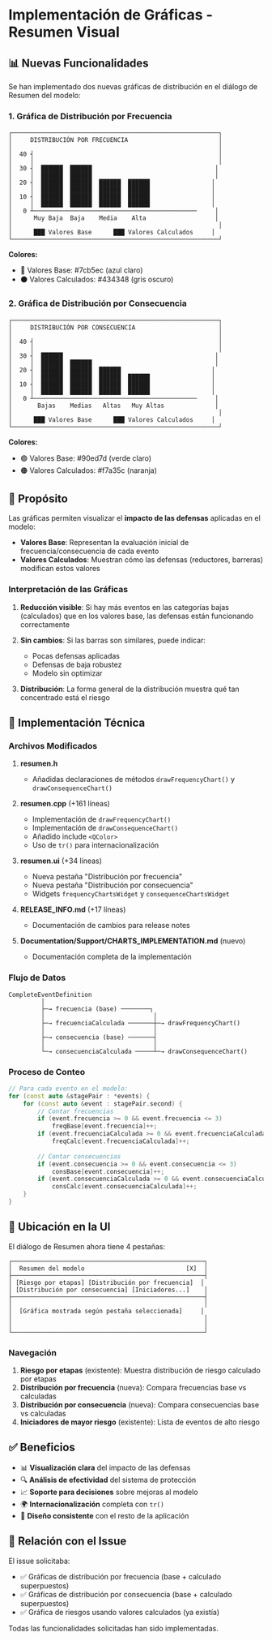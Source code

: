 # Implementación de Gráficas - Resumen Visual

## 📊 Nuevas Funcionalidades

Se han implementado dos nuevas gráficas de distribución en el diálogo de Resumen del modelo:

### 1. Gráfica de Distribución por Frecuencia
```
┌─────────────────────────────────────────────────────────┐
│     DISTRIBUCIÓN POR FRECUENCIA                         │
│                                                         │
│  40 ┤                                                   │
│     │                                                   │
│  30 ┤  ██████  ██████                                  │
│     │  ██████  ██████                                  │
│  20 ┤  ██████  ██████  ██████  ██████                 │
│     │  ██████  ██████  ██████  ██████                 │
│  10 ┤  ██████  ██████  ██████  ██████                 │
│     │  ██████  ██████  ██████  ██████                 │
│   0 ┴─────────────────────────────────────────────     │
│      Muy Baja  Baja    Media    Alta                   │
│                                                         │
│      ███ Valores Base      ███ Valores Calculados     │
└─────────────────────────────────────────────────────────┘
```

**Colores:**
- 🔵 Valores Base: #7cb5ec (azul claro)
- ⚫ Valores Calculados: #434348 (gris oscuro)

### 2. Gráfica de Distribución por Consecuencia
```
┌─────────────────────────────────────────────────────────┐
│     DISTRIBUCIÓN POR CONSECUENCIA                       │
│                                                         │
│  40 ┤                                                   │
│     │                                                   │
│  30 ┤  ██████                                          │
│     │  ██████  ██████                                  │
│  20 ┤  ██████  ██████  ██████                         │
│     │  ██████  ██████  ██████  ██████                 │
│  10 ┤  ██████  ██████  ██████  ██████                 │
│     │  ██████  ██████  ██████  ██████                 │
│   0 ┴─────────────────────────────────────────────     │
│       Bajas    Medias   Altas   Muy Altas              │
│                                                         │
│      ███ Valores Base      ███ Valores Calculados     │
└─────────────────────────────────────────────────────────┘
```

**Colores:**
- 🟢 Valores Base: #90ed7d (verde claro)
- 🟠 Valores Calculados: #f7a35c (naranja)

## 🎯 Propósito

Las gráficas permiten visualizar el **impacto de las defensas** aplicadas en el modelo:

- **Valores Base**: Representan la evaluación inicial de frecuencia/consecuencia de cada evento
- **Valores Calculados**: Muestran cómo las defensas (reductores, barreras) modifican estos valores

### Interpretación de las Gráficas

1. **Reducción visible**: Si hay más eventos en las categorías bajas (calculados) que en los valores base, las defensas están funcionando correctamente

2. **Sin cambios**: Si las barras son similares, puede indicar:
   - Pocas defensas aplicadas
   - Defensas de baja robustez
   - Modelo sin optimizar

3. **Distribución**: La forma general de la distribución muestra qué tan concentrado está el riesgo

## 🔧 Implementación Técnica

### Archivos Modificados

1. **resumen.h**
   - Añadidas declaraciones de métodos `drawFrequencyChart()` y `drawConsequenceChart()`

2. **resumen.cpp** (+161 líneas)
   - Implementación de `drawFrequencyChart()`
   - Implementación de `drawConsequenceChart()`
   - Añadido include `<QColor>`
   - Uso de `tr()` para internacionalización

3. **resumen.ui** (+34 líneas)
   - Nueva pestaña "Distribución por frecuencia"
   - Nueva pestaña "Distribución por consecuencia"
   - Widgets `frequencyChartsWidget` y `consequenceChartsWidget`

4. **RELEASE_INFO.md** (+17 líneas)
   - Documentación de cambios para release notes

5. **Documentation/Support/CHARTS_IMPLEMENTATION.md** (nuevo)
   - Documentación completa de la implementación

### Flujo de Datos

```
CompleteEventDefinition
         │
         ├─→ frecuencia (base) ────────┐
         │                              │
         ├─→ frecuenciaCalculada ───────┼─→ drawFrequencyChart()
         │                              │
         ├─→ consecuencia (base) ───────┤
         │                              │
         └─→ consecuenciaCalculada ─────┴─→ drawConsequenceChart()
```

### Proceso de Conteo

```cpp
// Para cada evento en el modelo:
for (const auto &stagePair : *events) {
    for (const auto &event : stagePair.second) {
        // Contar frecuencias
        if (event.frecuencia >= 0 && event.frecuencia <= 3)
            freqBase[event.frecuencia]++;
        if (event.frecuenciaCalculada >= 0 && event.frecuenciaCalculada <= 3)
            freqCalc[event.frecuenciaCalculada]++;
            
        // Contar consecuencias
        if (event.consecuencia >= 0 && event.consecuencia <= 3)
            consBase[event.consecuencia]++;
        if (event.consecuenciaCalculada >= 0 && event.consecuenciaCalculada <= 3)
            consCalc[event.consecuenciaCalculada]++;
    }
}
```

## 📍 Ubicación en la UI

El diálogo de Resumen ahora tiene 4 pestañas:

```
┌─────────────────────────────────────────────────────┐
│  Resumen del modelo                            [X]  │
├─────────────────────────────────────────────────────┤
│ [Riesgo por etapas] [Distribución por frecuencia]  │
│ [Distribución por consecuencia] [Iniciadores...]    │
├─────────────────────────────────────────────────────┤
│                                                     │
│  [Gráfica mostrada según pestaña seleccionada]     │
│                                                     │
│                                                     │
└─────────────────────────────────────────────────────┘
```

### Navegación

1. **Riesgo por etapas** (existente): Muestra distribución de riesgo calculado por etapas
2. **Distribución por frecuencia** (nueva): Compara frecuencias base vs calculadas
3. **Distribución por consecuencia** (nueva): Compara consecuencias base vs calculadas
4. **Iniciadores de mayor riesgo** (existente): Lista de eventos de alto riesgo

## ✅ Beneficios

- 📊 **Visualización clara** del impacto de las defensas
- 🔍 **Análisis de efectividad** del sistema de protección
- 📈 **Soporte para decisiones** sobre mejoras al modelo
- 🌍 **Internacionalización** completa con `tr()`
- 🎨 **Diseño consistente** con el resto de la aplicación

## 🔄 Relación con el Issue

El issue solicitaba:
- ✅ Gráficas de distribución por frecuencia (base + calculado superpuestos)
- ✅ Gráficas de distribución por consecuencia (base + calculado superpuestos)
- ✅ Gráfica de riesgos usando valores calculados (ya existía)

Todas las funcionalidades solicitadas han sido implementadas.
